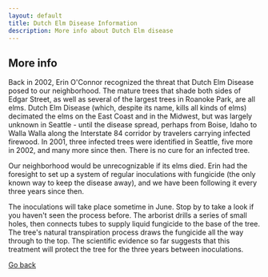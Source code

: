```yaml
---
layout: default
title: Dutch Elm Disease Information
description: More info about Dutch Elm disease
---
```


## More info

Back in 2002, Erin O'Connor recognized the threat that Dutch Elm Disease posed to our neighborhood. The mature trees that shade both sides of Edgar Street, as well as several of the largest trees in Roanoke Park, are all elms. Dutch Elm Disease (which, despite its name, kills all kinds of elms) decimated the elms on the East Coast and in the Midwest, but was largely unknown in Seattle - until the disease spread, perhaps from Boise, Idaho to Walla Walla along the Interstate 84 corridor by travelers carrying infected firewood. In 2001, three infected trees were identified in Seattle, five more in 2002, and many more since then. There is no cure for an infected tree.

Our neighborhood would be unrecognizable if its elms died. Erin had the foresight to set up a system of regular inoculations with fungicide (the only known way to keep the disease away), and we have been following it every three years since then.

The inoculations will take place sometime in June. Stop by to take a look if you haven't seen the process before. The arborist drills a series of small holes, then connects tubes to supply liquid fungicide to the base of the tree. The tree's natural transpiration process draws the fungicide all the way through to the top. The scientific evidence so far suggests that this treatment will protect the tree for the three years between inoculations.

[Go back](./)
